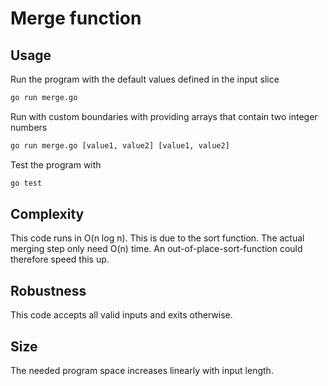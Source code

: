 # Merge function

## Usage

Run the program with the default values defined in the input slice
```bash
go run merge.go
```
Run with custom boundaries with providing arrays that contain two integer numbers
```bash
go run merge.go [value1, value2] [value1, value2]
```

Test the program with
```bash
go test
```
## Complexity
This code runs in O(n log n). This is due to the sort function. The actual merging step only need O(n) time. An out-of-place-sort-function could therefore speed this up.

## Robustness 
This code accepts all valid inputs and exits otherwise.

## Size
The needed program space increases linearly with input length.
